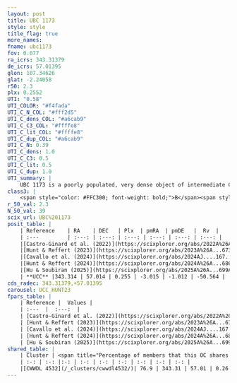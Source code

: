 ```yaml
---
layout: post
title: UBC 1173
style: style
title_flag: true
more_names: 
fname: ubc1173
fov: 0.077
ra_icrs: 343.31379
de_icrs: 57.01395
glon: 107.34626
glat: -2.24058
r50: 2.3
plx: 0.2552
UTI: "0.58"
UTI_COLOR: "#f4fada"
UTI_C_N_COL: "#fff2d5"
UTI_C_dens_COL: "#a6cab9"
UTI_C_C3_COL: "#ffffe8"
UTI_C_lit_COL: "#ffffe8"
UTI_C_dup_COL: "#a6cab9"
UTI_C_N: 0.39
UTI_C_dens: 1.0
UTI_C_C3: 0.5
UTI_C_lit: 0.5
UTI_C_dup: 1.0
UTI_summary: |
    UBC 1173 is a poorly populated, very dense object of intermediate C3 quality. It was recently reported but it is moderately studied in the literature. This object shares a large percentage of members with a later reported entry.
class3: |
    <span style="color: #FFC300; font-weight: bold;">B</span><span style="color: #FFC300; font-weight: bold;">B</span>
r_50_val: 2.3
N_50_val: 39
scix_url: UBC%201173
posit_table: |
    | Reference    | RA    | DEC   | Plx  | pmRA  | pmDE   |  Rv  |
    | :---         | :---: | :---: | :---: | :---: | :---: | :---: |
    |[Castro-Ginard et al. (2022)](https://scixplorer.org/abs/2022A%26A...661A.118C) | 343.33 | 57.01 | 0.26 | -3.02 | -0.99 | -- |
    |[Hunt & Reffert (2023)](https://scixplorer.org/abs/2023A%26A...673A.114H) | 343.321 | 57.018 | 0.251 | -2.989 | -1.012 | -50.568 |
    |[Cavallo et al. (2024)](https://scixplorer.org/abs/2024AJ....167...12C) | 343.346 | 57.013 | 0.255 | -- | -- | -- |
    |[Hunt & Reffert (2024)](https://scixplorer.org/abs/2024A%26A...686A..42H) | 343.321 | 57.018 | 0.251 | -2.989 | -1.012 | -50.568 |
    |[Hu & Soubiran (2025)](https://scixplorer.org/abs/2025A%26A...699A.246H) | 343.346 | 57.013 | -- | -- | -- | -- |
    | **UCC** |343.314 | 57.014 | 0.255 | -3.015 | -1.012 | -50.564 | 
cds_radec: 343.31379,+57.01395
carousel: UCC_HUNT23
fpars_table: |
    | Reference |  Values |
    | :---  |  :---:  |
    | [Castro-Ginard et al. (2022)](https://scixplorer.org/abs/2022A%26A...661A.118C) | `AV=1.404, Dist=4193, logAge=8.702` |
    | [Hunt & Reffert (2023)](https://scixplorer.org/abs/2023A%26A...673A.114H) | `AV50=1.931, diffAV50=0.795, MOD50=12.734, logAge50=8.594` |
    | [Cavallo et al. (2024)](https://scixplorer.org/abs/2024AJ....167...12C) | `AV50=1.86, dMod50=12.52, logAge50=8.78, [Fe/H]50=0.29` |
    | [Hunt & Reffert (2024)](https://scixplorer.org/abs/2024A%26A...686A..42H) | `MassJ=340.610` |
    | [Hu & Soubiran (2025)](https://scixplorer.org/abs/2025A%26A...699A.246H) | `MA22=-0.2, MA23f=-0.36, MK24=-0.26, MF24=-0.26` |
shared_table: |
    | Cluster | <span title="Percentage of members that this OC shares with the ones listed">%</span>   | RA   | DEC   | Plx   | pmRA  | pmDE  | Rv | UTI |
    | :-: | :-: |:-: | :-: | :-: | :-: | :-: | :-: | :-: |
    |[CWWDL 4532](/_clusters/cwwdl4532/)| 76.9 | 343.31 | 57.01 | 0.26 | -3.02 | -1.01 | -50.56 |0.0 |
---
```

